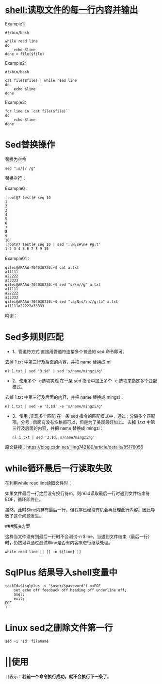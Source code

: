# [shell:读取文件的每一行内容并输出](https://www.cnblogs.com/iloveyoucc/archive/2012/07/10/2585529.html)

Example1:

```shell
#!/bin/bash

while read line
do
    echo $line
done < file($file)
```



Example2:

```shell
#!/bin/bash

cat file($file) | while read line
do
    echo $line
done
```



Example3:

```shell
for line in `cat file($file)`
do
    echo $line
done
```



# Sed替换操作

替换为空格

```shell
sed ";s/|/ /g"
```



替换空行：

Example0：

```shell
[root@7 test]# seq 10
1
2
3
4
5
6
7
8
9
10
[root@7 test]# seq 10 | sed ':;N;s#\n# #g;t'
1 2 3 4 5 6 7 8 9 10
```

Example01：

```shell
qilei@AFAAW-704030720:~$ cat a.txt
a11111
a22222
a33333
qilei@AFAAW-704030720:~$ sed "s/\n//g" a.txt
a11111
a22222
a33333
qilei@AFAAW-704030720:~$ sed ":a;N;s/\n//g;ta" a.txt
a11111a22222a33333
```



鸣谢：

[团子小窝]: https://kodango.com/sed-and-awk-notes-part-5	"Sed and awk 笔记之 sed 篇：高级命令（二）"
[团子小窝]: https://kodango.com/sed-and-awk-notes-part-4	"Sed and awk 笔记之 sed 篇：高级命令（一）"
[程序员宅基地]: https://www.cxyzjd.com/article/u011729865/71773840	"linux sed命令，如何替换换行符“\n”"
[程序员宅基地]: https://www.cxyzjd.com/article/mcweiyi/104005771	"Linux从入门到放弃 sed 换行替换成空格"
[stack overflow]: https://stackoverflow.com/questions/6761361/sed-regex-problem-on-mac-works-fine-on-linux	"Sed regex problem on Mac, works fine on Linux"





# Sed多规则匹配

* 1、管道符方式
    直接用管道符连接多个普通的 sed 命令即可。

去掉 1.txt 中第三行及后面的内容，并把 name 替换成 mi

```shell
nl 1.txt | sed '3,$d' | sed 's/name/mingzi/g'
```

* 2、使用多个 -e选项实现
    在一条 sed 指令中加上多个 -e 选项来指定多个匹配模式。

去掉 1.txt 中第三行及后面的内容，并把 name 替换成 mingzi：

```shell
nl 1.txt | sed -e '3,$d' -e 's/name/mingzi/g'   
```

* 3、使用 ;实现多个匹配
    在一条 sed 指令的匹配模式中，通过 ; 分隔多个匹配项。分号 ; 后面有没有空格都可以，但是为了美观最好加上。
    去掉 1.txt 中第三行及后面的内容，并把 name 替换成 mingzi：

    ```shell
    nl 1.txt | sed '3,$d; s/name/mingzi/g'
    ```

原文链接：https://blog.csdn.net/lijing742180/article/details/85176056





# while循环最后一行读取失败

在利用while read line读取文件时：

如果文件最后一行之后没有换行符\n，则read读取最后一行时遇到文件结束符EOF，循环即终止。

虽然，此时$line内存有最后一行，但程序已经没有机会再处理此行内容。因此导致了这个问题发生。



###解决方案

这样当文件没有到最后一行时不会测试-n \$line，当遇到文件结束（最后一行）时，仍然可以通过测试$line是否有内容来进行继续处理。

```shell
while read line || [[ -n ${line} ]]
```





# SqlPlus 结果导入shell变量中



```shell
taskId=$(sqlplus -s "$user/$password") <<EOF
	set echo off feedback off heading off underline off;
	$sql;
	exit;
EOF
)
```





# Linux sed之删除文件第一行

```shell
sed -i '1d' filename
```





# ||使用

`||`表示：**若前一个命令执行成功，就不会执行下一条了**。

